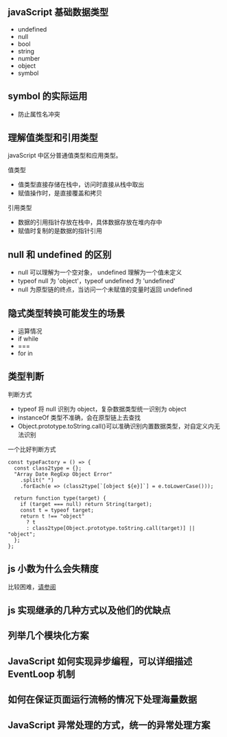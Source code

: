 ## javaScript 基础数据类型

- undefined
- null
- bool
- string
- number
- object
- symbol

## symbol 的实际运用

- 防止属性名冲突

## 理解值类型和引用类型

javaScript 中区分普通值类型和应用类型。

值类型

- 值类型直接存储在栈中，访问时直接从栈中取出
- 赋值操作时，是直接覆盖和拷贝

引用类型

- 数据的引用指针存放在栈中，具体数据存放在堆内存中
- 赋值时复制的是数据的指针引用

## null 和 undefined 的区别

- null 可以理解为一个空对象， undefined 理解为一个值未定义
- typeof null 为 'object'，typeof undefined 为 'undefined'
- null 为原型链的终点，当访问一个未赋值的变量时返回 undefined

## 隐式类型转换可能发生的场景

- 运算情况
- if while
- ===
- for in

## 类型判断

判断方式

- typeof 将 null 识别为 object，复杂数据类型统一识别为 object
- instanceOf 类型不准确，会在原型链上去查找
- Object.prototype.toString.call()可以准确识别内置数据类型，对自定义内无法识别

一个比好判断方式

```
const typeFactory = () => {
  const class2type = {};
  "Array Date RegExp Object Error"
    .split(" ")
    .forEach(e => (class2type[`[object ${e}]`] = e.toLowerCase()));

  return function type(target) {
    if (target === null) return String(target);
    const t = typeof target;
    return t !== "object"
      ? t
      : class2type[Object.prototype.toString.call(target)] || "object";
  };
};
```

## js 小数为什么会失精度

比较困难，[请参阅](https://github.com/camsong/blog/issues/9)

## js 实现继承的几种方式以及他们的优缺点

## 列举几个模块化方案

## JavaScript 如何实现异步编程，可以详细描述 EventLoop 机制

## 如何在保证页面运行流畅的情况下处理海量数据

## JavaScript 异常处理的方式，统一的异常处理方案
